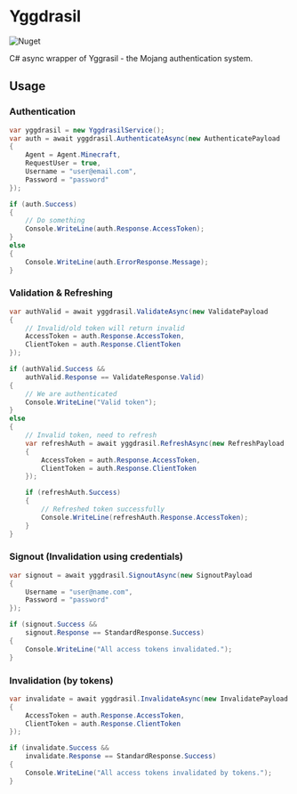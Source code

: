 # Yggdrasil
![Nuget](https://img.shields.io/nuget/v/Yggdrasil.NET)

C# async wrapper of Yggrasil - the Mojang authentication system.
## Usage
### Authentication
```cs
var yggdrasil = new YggdrasilService();
var auth = await yggdrasil.AuthenticateAsync(new AuthenticatePayload
{
    Agent = Agent.Minecraft,
    RequestUser = true,
    Username = "user@email.com",
    Password = "password"
});

if (auth.Success)
{
    // Do something
    Console.WriteLine(auth.Response.AccessToken);
}
else
{
    Console.WriteLine(auth.ErrorResponse.Message);
}
```

### Validation & Refreshing
```cs
var authValid = await yggdrasil.ValidateAsync(new ValidatePayload
{
    // Invalid/old token will return invalid
    AccessToken = auth.Response.AccessToken,
    ClientToken = auth.Response.ClientToken
});

if (authValid.Success && 
    authValid.Response == ValidateResponse.Valid)
{
    // We are authenticated
    Console.WriteLine("Valid token");
}
else
{
    // Invalid token, need to refresh
    var refreshAuth = await yggdrasil.RefreshAsync(new RefreshPayload
    {
        AccessToken = auth.Response.AccessToken,
        ClientToken = auth.Response.ClientToken
    });

    if (refreshAuth.Success)
    {
        // Refreshed token successfully
        Console.WriteLine(refreshAuth.Response.AccessToken);
    }
}
```

### Signout (Invalidation using credentials)
```cs
var signout = await yggdrasil.SignoutAsync(new SignoutPayload
{
    Username = "user@name.com",
    Password = "password"
});

if (signout.Success && 
    signout.Response == StandardResponse.Success)
{
    Console.WriteLine("All access tokens invalidated.");
}
```

### Invalidation (by tokens)
```cs
var invalidate = await yggdrasil.InvalidateAsync(new InvalidatePayload
{
    AccessToken = auth.Response.AccessToken,
    ClientToken = auth.Response.ClientToken
});

if (invalidate.Success &&
    invalidate.Response == StandardResponse.Success)
{
    Console.WriteLine("All access tokens invalidated by tokens.");
}
```
